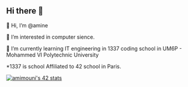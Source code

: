 ## Hi there 👋


👋 Hi, I’m @amine

👀 I’m interested in computer sience.

🌱 I’m currently learning IT engineering in 1337 coding school in UM6P - Mohammed VI Polytechnic University

*1337 is school Affiliated to 42 school in Paris.

[![amimouni's 42 stats](https://badge.mediaplus.ma/greenbinary/amimouni)](https://github.com/oakoudad/badge42)
